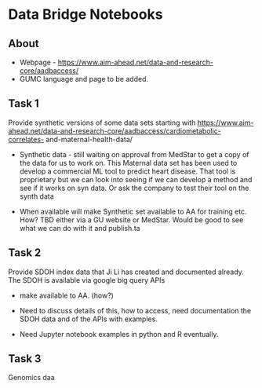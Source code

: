 # Data Bridge Notebooks

## About
* Webpage - https://www.aim-ahead.net/data-and-research-core/aadbaccess/
* GUMC language and page to be added.

## Task 1
Provide synthetic versions of some data sets starting with
https://www.aim-ahead.net/data-and-research-core/aadbaccess/cardiometabolic-correlates-
and-maternal-health-data/

* Synthetic data - still waiting on approval from MedStar to get a copy of the data for us to work on. This Maternal data set has been used to develop a commercial
ML tool to predict heart disease. That tool is proprietary but we can look into seeing if we can develop a method and see if it works on syn data. Or ask the company to test their tool on the synth data

* When available will make Synthetic set available to AA for training etc.
How? TBD either via a GU website or MedStar. Would be good to see what we can do with it and publish.ta

## Task 2
Provide SDOH index data that Ji Li has created and documented already. The SDOH is available via google big query APIs

* make available to AA. (how?)

* Need to discuss details of this, how to access, need documentation the SDOH data and of the APIs with examples.

* Need Jupyter notebook examples in python and R eventually.

## Task 3
Genomics daa
